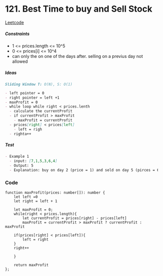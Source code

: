 # 121. Best Time to buy and Sell Stock

[Leetcode](https://leetcode.com/problems/best-time-to-buy-and-sell-stock/)

##### Constraints

- 1 <= prices.length <= 10^5
- 0 <= prices[i] <= 10^4
- can only the on one of the days after. selling on a previus day not allowed

##### Ideas

```markdown
Sliding Window T: O(N), S: O(1)

- left pointer = 0
- right pointer = left +1
- maxProfit = 0
- while loop while right < prices.lenth
  - calculate the currentProfit
  - if currentProfit > maxProfit
    - maxProfit = currentProfit
  - prices[right] < prices[left]
    - left = righ
  - righta++
```

##### Test

```markdown
- Example 1
  - input: [7,1,5,3,6,4]
  - Output: 5
  - Explanation: buy on day 2 (price = 1) and seld on day 5 (pirces = 6) profit = 6-1 = 5
```

### Code

```typescrip
function maxProfit(prices: number[]): number {
    let left =0
    let right = left + 1

    let maxProfit = 0;
    while(right < prices.length){
        let currentProfit = prices[right] - prices[left]
        maxProfit = currentProfit > maxProfit ? currentProfit : maxProfit

    if(prices[right] < prices[left]){
        left = right
    }
    right++

    }

    return maxProfit
};

```

